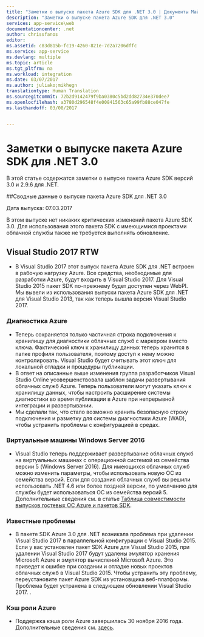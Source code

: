 ```yaml
---
title: "Заметки о выпуске пакета Azure SDK для .NET 3.0 | Документы Майкрософт"
description: "Заметки о выпуске пакета Azure SDK для .NET 3.0"
services: app-service\web
documentationcenter: .net
author: chrissfanos
editor: 
ms.assetid: c83d815b-fc19-4260-821e-7d2a7206dffc
ms.service: app-service
ms.devlang: multiple
ms.topic: article
ms.tgt_pltfrm: na
ms.workload: integration
ms.date: 03/07/2017
ms.author: juliako;mikhegn
translationtype: Human Translation
ms.sourcegitcommit: 72b2d9142479f9ba0380c5bd2dd82734e370dee7
ms.openlocfilehash: a3780d296548f4e00841563c65a99fb88ce047fe
ms.lasthandoff: 03/08/2017


---
```

# <a name="azure-sdk-for-net-30-release-notes"></a>Заметки о выпуске пакета Azure SDK для .NET 3.0

В этой статье содержатся заметки о выпуске пакета Azure SDK версий 3.0 и 2.9.6 для .NET.

##<a name="azure-sdk-for-net-30-release-summary"></a>Сводные данные о выпуске пакета Azure SDK для .NET 3.0

Дата выпуска: 07.03.2017
 
В этом выпуске нет никаких критических изменений пакета Azure SDK 3.0. Для использования этого пакета SDK с имеющимися проектами облачной службы также не требуется выполнять обновление.

## <a name="visual-studio-2017-rtw"></a>Visual Studio 2017 RTW

- В Visual Studio 2017 этот выпуск пакета Azure SDK для .NET встроен в рабочую нагрузку Azure. Все средства, необходимые для разработки Azure, будут входить в Visual Studio 2017. Для Visual Studio 2015 пакет SDK по-прежнему будет доступен через WebPI. Мы вывели из использования выпуски пакета Azure SDK для .NET для Visual Studio 2013, так как теперь вышла версия Visual Studio 2017.

### <a name="azure-diagnostics"></a>Диагностика Azure

- Теперь сохраняется только частичная строка подключения к хранилищу для диагностики облачных служб с маркером вместо ключа. Фактический ключ к хранилищу данных теперь хранится в папке профиля пользователя, поэтому доступ к нему можно контролировать. Visual Studio будет считывать этот ключ для локальной отладки и процедуры публикации. 
- В ответ на описанные выше изменения группа разработчиков Visual Studio Online усовершенствовала шаблон задачи развертывания облачных служб Azure. Теперь пользователи могут указать ключ к хранилищу данных, чтобы настроить расширение системы диагностики во время публикации в Azure при непрерывной интеграции и развертывании.
- Мы сделали так, что стало возможно хранить безопасную строку подключения и разметку для системы диагностики Azure (WAD), чтобы устранить проблемы с конфигурацией в средах.
 
### <a name="windows-server-2016-virtual-machines"></a>Виртуальные машины Windows Server 2016

- Visual Studio теперь поддерживает развертывание облачных служб на виртуальных машинах с операционной системой из семейства версии 5 (Windows Server 2016). Для имеющихся облачных служб можно изменить параметры, чтобы использовать новую ОС из семейства версий. Если для создания облачных служб вы решили использовать .NET 4.6 или более поздней версии, по умолчанию для службы будет использоваться ОС из семейства версий 5.  Дополнительные сведения см. в статье [Таблица совместимости выпусков гостевых ОС Azure и пакетов SDK](../cloud-services/cloud-services-guestos-update-matrix.md).

### <a name="known-issues"></a>Известные проблемы

- В пакете SDK Azure 3.0 для .NET возникала проблема при удалении Visual Studio 2017 в параллельной конфигурации с Visual Studio 2015.  Если у вас установлен пакет SDK Azure для Visual Studio 2015, при удалении Visual Studio 2017 будут удалены эмулятор хранения Microsoft Azure и эмулятор вычислений Microsoft Azure.  Это приведет к ошибке при создании и отладке новых проектов облачных служб в Visual Studio 2015. Чтобы устранить эту проблему, переустановите пакет Azure SDK из установщика веб-платформы.  Проблема будет устранена в следующем обновлении Visual Studio 2017.  .

 
### <a name="azure-in-role-cache"></a>Кэш роли Azure 

- Поддержка кэша роли Azure завершилась 30 ноября 2016 года. Дополнительные сведения см. [здесь](https://azure.microsoft.com/blog/azure-managed-cache-and-in-role-cache-services-to-be-retired-on-11-30-2016/).





